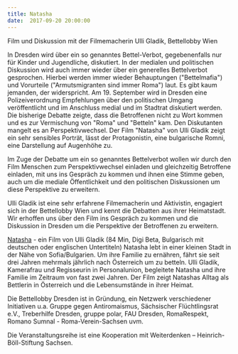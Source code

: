 ```yaml
---
title: Natasha
date:  2017-09-20 20:00:00
---
```


Film und Diskussion mit der Filmemacherin Ulli Gladik, Bettellobby Wien



In Dresden wird über ein so genanntes Bettel-Verbot, gegebenenfalls nur für Kinder und Jugendliche, diskutiert. In der medialen
und politischen Diskussion wird auch immer wieder über ein generelles Bettelverbot gesprochen. Hierbei werden immer wieder
Behauptungen ("Bettelmafia") und Vorurteile ("Armutsmigranten sind immer Roma") laut. Es gibt kaum jemanden, der widerspricht.
Am 19. September wird in Dresden eine Polizeiverordnung Empfehlungen über den politischen Umgang veröffentlicht und im Anschluss
medial und im Stadtrat diskutiert werden. Die bisherige Debatte zeigte, dass die Betroffenen nicht zu Wort kommen und es zur
Vermischung von "Roma" und "Betteln" kam. Den Diskutanten mangelt es an Perspektivwechsel. Der Film "Natasha" von Ulli Gladik
zeigt ein sehr sensibles Porträt, lässt der Protagonistin, eine bulgarische Romni, eine Darstellung auf Augenhöhe zu.


Im Zuge der Debatte um ein so genanntes Bettelverbot wollen wir durch den Film Menschen zum Perspektivwechsel einladen und
gleichzeitig Betroffene einladen, mit uns ins Gespräch zu kommen und ihnen eine Stimme geben, auch um die mediale Öffentlichkeit
und den politischen Diskussionen um diese Perspektive zu erweitern.


Ulli Gladik ist eine sehr erfahrene Filmemacherin und Aktivistin, engagiert sich in der Bettellobby Wien und kennt die Debatten
aus ihrer Heimatstadt. Wir erhoffen uns über den Film ins Gespräch zu kommen und die Diskussion in Dresden um die Perspektive
der Betroffenen zu erweitern.


<a href="http://www.natasha-der-film.at/?nID">Natasha</a> - ein Film von Ulli Gladik
(84 Min, Digi Beta, Bulgarisch mit deutschen oder englischen Untertiteln)
Natasha lebt in einer kleinen Stadt in der Nähe von Sofia/Bulgarien. Um ihre Familie zu ernähren, fährt sie seit drei Jahren
mehrmals jährlich nach Österreich um zu betteln. Ulli Gladik, Kamerafrau und Regisseurin in Personalunion, begleitete Natasha
und ihre Familie im Zeitraum von fast zwei Jahren. Der Film zeigt Natashas Alltag als Bettlerin in Österreich und die Lebensumstände
in ihrer Heimat.


Die Bettellobby Dresden ist in Gründung, ein Netzwerk verschiedener Initiativen u.a. Gruppe gegen Antiromaismus, Sächsischer
Flüchtlingsrat e.V., Treberhilfe Dresden, gruppe polar, FAU Dresden, RomaRespekt, Romano Sumnal - Roma-Verein-Sachsen uvm.


Die Veranstaltungsreihe ist eine Kooperation mit Weiterdenken – Heinrich-Böll-Stiftung Sachsen.

